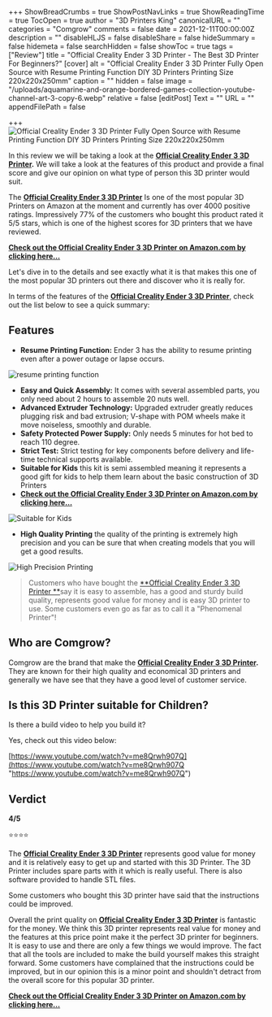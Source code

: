 +++
ShowBreadCrumbs = true
ShowPostNavLinks = true
ShowReadingTime = true
TocOpen = true
author = "3D Printers King"
canonicalURL = ""
categories = "Comgrow"
comments = false
date = 2021-12-11T00:00:00Z
description = ""
disableHLJS = false
disableShare = false
hideSummary = false
hidemeta = false
searchHidden = false
showToc = true
tags = ["Review"]
title = "Official Creality Ender 3 3D Printer - The Best 3D Printer For Beginners?"
[cover]
alt = "Official Creality Ender 3 3D Printer Fully Open Source with Resume Printing Function DIY 3D Printers Printing Size 220x220x250mm"
caption = ""
hidden = false
image = "/uploads/aquamarine-and-orange-bordered-games-collection-youtube-channel-art-3-copy-6.webp"
relative = false
[editPost]
Text = ""
URL = ""
appendFilePath = false

+++
![Official Creality Ender 3 3D Printer Fully Open Source with Resume Printing Function DIY 3D Printers Printing Size 220x220x250mm](/uploads/61e4e1vskgs-_sx522_.jpg)

In this review we will be taking a look at the [**Official Creality Ender 3 3D Printer**](https://www.amazon.com/gp/product/B07D218NX3/ref=as_li_tl?ie=UTF8&tag=3dprintersking-20&camp=1789&creative=9325&linkCode=as2&creativeASIN=B07D218NX3&linkId=e109f7dad5b2be13922a920bf49bfbe6)**.**  We will take a look at the features of this product and provide a final score and give our opinion on what type of person this 3D printer would suit.

The [**Official Creality Ender 3 3D Printer**](https://www.amazon.com/gp/product/B07D218NX3/ref=as_li_tl?ie=UTF8&tag=3dprintersking-20&camp=1789&creative=9325&linkCode=as2&creativeASIN=B07D218NX3&linkId=e109f7dad5b2be13922a920bf49bfbe6) Is one of the most popular 3D Printers on Amazon at the moment and currently has over 4000 positive ratings.  Impressively 77% of the customers who bought this product rated it 5/5 stars, which is one of the highest scores for 3D printers that we have reviewed.

[**Check out the Official Creality Ender 3 3D Printer on Amazon.com by clicking here…**](https://www.amazon.com/gp/product/B07D218NX3/ref=as_li_tl?ie=UTF8&tag=3dprintersking-20&camp=1789&creative=9325&linkCode=as2&creativeASIN=B07D218NX3&linkId=e109f7dad5b2be13922a920bf49bfbe6)

Let's dive in to the details and see exactly what it is that makes this one of the most popular 3D printers out there and discover who it is really for.

In terms of the features of the [**Official Creality Ender 3 3D Printer**](https://www.amazon.com/gp/product/B07D218NX3/ref=as_li_tl?ie=UTF8&tag=3dprintersking-20&camp=1789&creative=9325&linkCode=as2&creativeASIN=B07D218NX3&linkId=e109f7dad5b2be13922a920bf49bfbe6), check out the list below to see a quick summary:

## Features

* **Resume Printing Function:** Ender 3 has the ability to resume printing even after a power outage or lapse occurs.

![resume printing function](https://m.media-amazon.com/images/S/aplus-media/sc/46b92632-dc34-43e0-8e07-7fe8e9819ff1.__CR0,0,300,300_PT0_SX300_V1___.jpg)

* **Easy and Quick Assembly:** It comes with several assembled parts, you only need about 2 hours to assemble 20 nuts well.
* **Advanced Extruder Technology:** Upgraded extruder greatly reduces plugging risk and bad extrusion; V-shape with POM wheels make it move noiseless, smoothly and durable.
* **Safety Protected Power Supply:** Only needs 5 minutes for hot bed to reach 110 degree.
* **Strict Test:** Strict testing for key components before delivery and life-time technical supports available.
* **Suitable for Kids** this kit is semi assembled meaning it represents a good gift for kids to help them learn about the basic construction of 3D Printers
* [**Check out the Official Creality Ender 3 3D Printer on Amazon.com by clicking here…**](https://www.amazon.com/gp/product/B07D218NX3/ref=as_li_tl?ie=UTF8&tag=3dprintersking-20&camp=1789&creative=9325&linkCode=as2&creativeASIN=B07D218NX3&linkId=e109f7dad5b2be13922a920bf49bfbe6)

![Suitable for Kids ](https://m.media-amazon.com/images/S/aplus-media/sc/3dc0ea23-f0b2-49c8-89c9-b245da43ceb1.__CR0,0,300,300_PT0_SX300_V1___.jpg)

* **High Quality Printing** the quality of the printing is extremely high precision and you can be sure that when creating models that you will get a good results.

![High Precision Printing](https://m.media-amazon.com/images/S/aplus-media/sc/ab8242d4-fd60-40bc-a4fd-910349c4766e.__CR0,0,300,300_PT0_SX300_V1___.jpg)

> Customers who have bought the [**Official Creality Ender 3 3D Printer **](#)say it is easy to assemble, has a good and sturdy build quality, represents good value for money and is easy 3D printer to use.  Some customers even go as far as to call it a "Phenomenal Printer"!

## Who are Comgrow?

Comgrow are the brand that make the [**Official Creality Ender 3 3D Printer**](https://www.amazon.com/gp/product/B07D218NX3/ref=as_li_tl?ie=UTF8&tag=3dprintersking-20&camp=1789&creative=9325&linkCode=as2&creativeASIN=B07D218NX3&linkId=e109f7dad5b2be13922a920bf49bfbe6)**.**  They are known for their high quality and economical 3D printers and generally we have see that they have a good level of customer service.

## Is this 3D Printer suitable for Children?

Is there a build video to help you build it?

Yes, check out this video below:

[https://www.youtube.com/watch?v=me8Qrwh907Q](https://www.youtube.com/watch?v=me8Qrwh907Q "https://www.youtube.com/watch?v=me8Qrwh907Q")

## Verdict

**4/5**

⭐⭐⭐⭐

The [**Official Creality Ender 3 3D Printer**](https://www.amazon.com/gp/product/B07D218NX3/ref=as_li_tl?ie=UTF8&tag=3dprintersking-20&camp=1789&creative=9325&linkCode=as2&creativeASIN=B07D218NX3&linkId=e109f7dad5b2be13922a920bf49bfbe6) represents good value for money and it is relatively easy to get up and started with this 3D Printer.  The 3D Printer includes spare parts with it which is really useful.  There is also software provided to handle STL files.

Some customers who bought this 3D printer have said that the instructions could be improved.

Overall the print quality on [**Official Creality Ender 3 3D Printer**](https://www.amazon.com/gp/product/B07D218NX3/ref=as_li_tl?ie=UTF8&tag=3dprintersking-20&camp=1789&creative=9325&linkCode=as2&creativeASIN=B07D218NX3&linkId=e109f7dad5b2be13922a920bf49bfbe6) is fantastic for the money.  We think this 3D printer represents real value for money and the features at this price point make it the perfect 3D printer for beginners.  It is easy to use and there are only a few things we would improve.  The fact that all the tools are included to make the build yourself makes this straight forward.  Some customers have complained that the instructions could be improved, but in our opinion this is a minor point and shouldn't detract from the overall score for this popular 3D printer.

[**Check out the Official Creality Ender 3 3D Printer on Amazon.com by clicking here…**](https://www.amazon.com/gp/product/B07D218NX3/ref=as_li_tl?ie=UTF8&tag=3dprintersking-20&camp=1789&creative=9325&linkCode=as2&creativeASIN=B07D218NX3&linkId=e109f7dad5b2be13922a920bf49bfbe6)